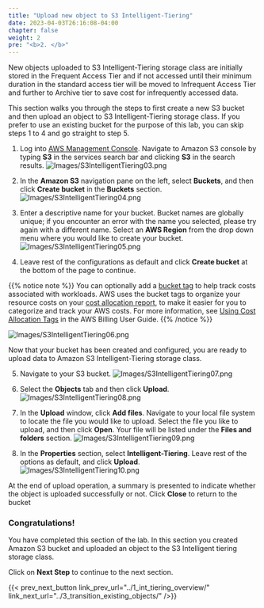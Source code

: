 ```yaml
---
title: "Upload new object to S3 Intelligent-Tiering"
date: 2023-04-03T26:16:08-04:00
chapter: false
weight: 2
pre: "<b>2. </b>"
---
```


New objects uploaded to S3 Intelligent-Tiering storage class are initially stored in the Frequent Access Tier and if not accessed until their minimum duration in the standard access tier will be moved to Infrequent Access Tier and further to Archive tier to save cost for infrequently accessed data.

This section walks you through the steps to first create a new S3 bucket and then upload an object to S3 Intelligent-Tiering storage class. If you prefer to use an existing bucket for the purpose of this lab, you can skip steps 1 to 4 and go straight to step 5.

1. Log into [AWS Management Console](https://console.aws.amazon.com/). Navigate to Amazon S3 console by typing **S3** in the services search bar and clicking **S3** in the search results.
![Images/S3IntelligentTiering03.png](/Cost/100_S3_Intelligent_Tiering/Images/S3-IntelligentTiering-03.png)

2. In the **Amazon S3** navigation pane on the left, select **Buckets**, and then click **Create bucket** in the **Buckets** section.
![Images/S3IntelligentTiering04.png](/Cost/100_S3_Intelligent_Tiering/Images/S3-IntelligentTiering-04.png)

3. Enter a descriptive name for your bucket. Bucket names are globally unique; if you encounter an error with the name you selected, please try again with a different name. Select an **AWS Region** from the drop down menu where you would like to create your bucket.
![Images/S3IntelligentTiering05.png](/Cost/100_S3_Intelligent_Tiering/Images/S3-IntelligentTiering-05.png)

4. Leave rest of the configurations as default and click **Create bucket** at the bottom of the page to continue. 

{{% notice note %}}
You can optionally add a [bucket tag](https://docs.aws.amazon.com/AmazonS3/latest/userguide/CostAllocTagging.html) to help track costs associated with workloads. AWS uses the bucket tags to organize your resource costs on your [cost allocation report](https://docs.aws.amazon.com/awsaccountbilling/latest/aboutv2/configurecostallocreport.html), to make it easier for you to categorize and track your AWS costs. For more information, see [Using Cost Allocation Tags](https://docs.aws.amazon.com/awsaccountbilling/latest/aboutv2/cost-alloc-tags.html) in the AWS Billing User Guide.
{{% /notice %}}

![Images/S3IntelligentTiering06.png](/Cost/100_S3_Intelligent_Tiering/Images/S3-IntelligentTiering-06.png)

Now that your bucket has been created and configured, you are ready to upload data to Amazon S3 Intelligent-Tiering storage class.

5. Navigate to your S3 bucket.
![Images/S3IntelligentTiering07.png](/Cost/100_S3_Intelligent_Tiering/Images/S3-IntelligentTiering-07.png)

6. Select the **Objects** tab and then click **Upload**.
![Images/S3IntelligentTiering08.png](/Cost/100_S3_Intelligent_Tiering/Images/S3-IntelligentTiering-08.png)

7. In the **Upload** window, click **Add files**. Navigate to your local file system to locate the file you would like to upload. Select the file you like to upload, and then click **Open**. Your file will be listed under the **Files and folders** section.
![Images/S3IntelligentTiering09.png](/Cost/100_S3_Intelligent_Tiering/Images/S3-IntelligentTiering-09.png)

8. In the **Properties** section, select **Intelligent-Tiering**. Leave rest of the options as default, and click **Upload**.
![Images/S3IntelligentTiering10.png](/Cost/100_S3_Intelligent_Tiering/Images/S3-IntelligentTiering-10.png)

At the end of upload operation, a summary is presented to indicate whether the object is uploaded successfully or not. Click **Close** to return to the bucket

### Congratulations!
You have completed this section of the lab. In this section you created Amazon S3 bucket and uploaded an object to the S3 Intelligent tiering storage class.

Click on **Next Step** to continue to the next section.

{{< prev_next_button link_prev_url="../1_int_tiering_overview/" link_next_url="../3_transition_existing_objects/" />}}